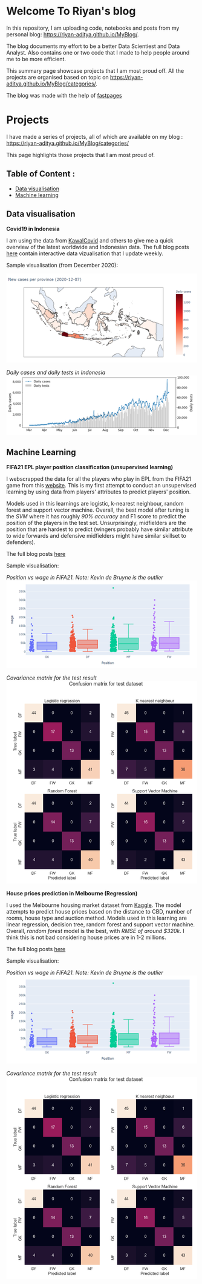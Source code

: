 # Welcome To Riyan's blog

In this repository, I am uploading code, notebooks and posts from my personal blog: https://riyan-aditya.github.io/MyBlog/.

The blog documents my effort to be a better Data Scientiest and Data Analyst. Also contains one or two code that I made to help people around me to be more efficient.

This summary page showcase projects that I am most proud off. All the projects are organised based on topic on https://riyan-aditya.github.io/MyBlog/categories/.

The blog was made with the help of [fastpages](https://github.com/fastai/fastpages)

# Projects

I have made a series of projects, all of which are available on my blog : https://riyan-aditya.github.io/MyBlog/categories/

This page highlights those projects that I am most proud of. 

## Table of Content :
- [Data visualisation](https://github.com/Riyan-Aditya/MyBlog#data-visualisation)
- [Machine learning](https://github.com/Riyan-Aditya/MyBlog#machine-learning)

## Data visualisation

**Covid19 in Indonesia**

I am using the data from [KawalCovid](https://kawalcovid19.id/) and others to give me a quick overview of the latest worldwide and Indonesian data. The full blog posts [here](https://riyan-aditya.github.io/MyBlog/data%20viz/2020/10/12/CovidID.html) contain interactive data vizualisation that I update weekly. 

Sample visualisation (from December 2020):

<img src="https://github.com/Riyan-Aditya/MyBlog/blob/master/images/covid19_sample_images/daily_cases_per_prov.PNG">

*Daily cases and daily tests in Indonesia*
<img src="https://github.com/Riyan-Aditya/MyBlog/blob/master/images/covid19_sample_images/daily_cases_and_tests.PNG">


## Machine Learning

**FIFA21 EPL player position classification (unsupervised learning)**

I webscrapped the data for all the  players who play in EPL from the FIFA21 game from this [website](https://sofifa.com/players?type=all&lg%5B0%5D=13). This is my first attempt to conduct an unsupervised learning by using data from players' attributes to predict players' position. 

Models used in this learnings are logistic, k-nearest neighbour, random forest and support vector machine. Overall, the best model after tuning is the *SVM* where it has roughly *90% accuracy* and F1 score to predict the position of the players in the test set. Unsurprisingly, midfielders are the position that are hardest to predict (wingers probably have similar attribute to wide forwards and defensive midfielders might have similar skillset to defenders).

The full blog posts [here](https://riyan-aditya.github.io/MyBlog/web%20scrap/data%20viz/ml/2020/11/09/FIFA21-EPL-pos-pred.html)

Sample visualisation:

*Position vs wage in FIFA21. Note: Kevin de Bruyne is the outlier*
<img src="https://github.com/Riyan-Aditya/MyBlog/blob/master/images/fifa21_pos_classification/fifa21_pos_clas.PNG">

*Covariance matrix for the test result*
<img src="https://github.com/Riyan-Aditya/MyBlog/blob/master/images/fifa21_pos_classification/conf_matrix_test.PNG">

**House prices prediction in Melbourne (Regression)**

I used the Melbourne housing market dataset from [Kaggle](https://www.kaggle.com/anthonypino/melbourne-housing-market). The model attempts to predict house prices based on the distance to CBD, number of rooms, house type and auction method. Models used in this learning are linear regression, decision tree, random forest and support vector machine. Overall, *random forest* model is the best, with *RMSE of around $320k*. I think this is not bad considering house prices are in 1-2 millions.

The full blog posts [here](https://riyan-aditya.github.io/MyBlog/data%20viz/ml/2020/10/23/melb-regression.html)

Sample visualisation:


*Position vs wage in FIFA21. Note: Kevin de Bruyne is the outlier*
<img src="https://github.com/Riyan-Aditya/MyBlog/blob/master/images/fifa21_pos_classification/fifa21_pos_clas.PNG">

*Covariance matrix for the test result*
<img src="https://github.com/Riyan-Aditya/MyBlog/blob/master/images/fifa21_pos_classification/conf_matrix_test.PNG">




